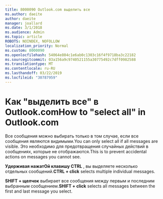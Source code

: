 ```yaml
---
title: 8000090 Outlook.com выделить все
ms.author: daeite
author: daeite
manager: joallard
ms.date: 3/1/2018
ms.audience: Admin
ms.topic: article
ROBOTS: NOINDEX, NOFOLLOW
localization_priority: Normal
ms.custom: 8000090
ms.openlocfilehash: 54064e804c1e6ab0c1303c16f4f9718ba3c22182
ms.sourcegitcommit: 03a156a9c9740521155a30775492c7dff0982588
ms.translationtype: MT
ms.contentlocale: ru-RU
ms.lasthandoff: 03/22/2019
ms.locfileid: "30787959"
---
```

# <a name="how-to-select-all-in-outlookcom"></a><span data-ttu-id="d4ee0-102">Как "выделить все" в Outlook.com</span><span class="sxs-lookup"><span data-stu-id="d4ee0-102">How to "select all" in Outlook.com</span></span>

<span data-ttu-id="d4ee0-103">Все сообщения можно выбирать только в том случае, если все сообщения являются видимыми.</span><span class="sxs-lookup"><span data-stu-id="d4ee0-103">You can only select all if all messages are visible.</span></span> <span data-ttu-id="d4ee0-104">Это необходимо для предотвращения случайных действий в сообщениях, которые не отображаются.</span><span class="sxs-lookup"><span data-stu-id="d4ee0-104">This is to prevent accidental actions on messages you cannot see.</span></span>

<span data-ttu-id="d4ee0-105">**Удерживая нажатОй клавишу CTRL** , вы выделяете несколько отдельных сообщений.</span><span class="sxs-lookup"><span data-stu-id="d4ee0-105">**CTRL + click** selects multiple individual messages.</span></span>

<span data-ttu-id="d4ee0-106">**SHIFT + щелчок** выбирает все сообщения между первым и последним выбранным сообщением.</span><span class="sxs-lookup"><span data-stu-id="d4ee0-106">**SHIFT + click** selects all messages between the first and last message you select.</span></span>